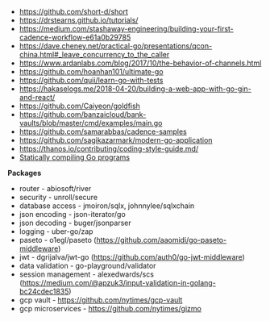 - https://github.com/short-d/short
- https://drstearns.github.io/tutorials/
- https://medium.com/stashaway-engineering/building-your-first-cadence-workflow-e61a0b29785
- https://dave.cheney.net/practical-go/presentations/qcon-china.html#_leave_concurrency_to_the_caller
- https://www.ardanlabs.com/blog/2017/10/the-behavior-of-channels.html
- https://github.com/hoanhan101/ultimate-go
- https://github.com/quii/learn-go-with-tests
- https://hakaselogs.me/2018-04-20/building-a-web-app-with-go-gin-and-react/
- https://github.com/Caiyeon/goldfish
- https://github.com/banzaicloud/bank-vaults/blob/master/cmd/examples/main.go
- https://github.com/samarabbas/cadence-samples
- https://github.com/sagikazarmark/modern-go-application
- https://thanos.io/contributing/coding-style-guide.md/
- [Statically compiling Go programs](https://www.arp242.net/static-go.html)

**Packages**

- router - abiosoft/river
- security - unroll/secure
- database access - jmoiron/sqlx, johnnylee/sqlxchain
- json encoding - json-iterator/go
- json decoding - buger/jsonparser
- logging - uber-go/zap
- paseto - o1egl/paseto (https://github.com/aaomidi/go-paseto-middleware)
- jwt - dgrijalva/jwt-go (https://github.com/auth0/go-jwt-middleware)
- data validation - go-playground/validator
- session management - alexedwards/scs (https://medium.com/@apzuk3/input-validation-in-golang-bc24cdec1835)
- gcp vault - https://github.com/nytimes/gcp-vault
- gcp microservices - https://github.com/nytimes/gizmo




